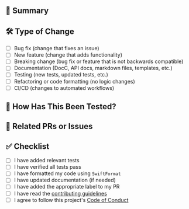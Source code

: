 ## 📝 Summary

<!-- 
Please provide a brief summary of your changes along with any relevant context.
Include any screenshots, logs, or terminal output you think would be helpful for reviewers.
-->

## 🛠️ Type of Change

<!-- Check all that apply. -->

- [ ] Bug fix (change that fixes an issue)
- [ ] New feature (change that adds functionality)
- [ ] Breaking change (bug fix or feature that is not backwards compatible)
- [ ] Documentation (DocC, API docs, markdown files, templates, etc.)
- [ ] Testing (new tests, updated tests, etc.)
- [ ] Refactoring or code formatting (no logic changes)
- [ ] CI/CD (changes to automated workflows)

## 🧪 How Has This Been Tested?

<!-- 
Please describe the tests you've run to verify your changes.
If fixing a bug, please describe the steps to reproduce the bug.
Include any screenshots, logs, or terminal output you think would be helpful for reviewers.
-->

## 🔗 Related PRs or Issues <!-- Delete section if not applicable -->

<!--
To automatically close an issue when this PR is merged, please include one of the following:
  - Fixes #<issue-number>
  - Closes #<issue-number>
  - Resolves #<issue-number>
-->

<!--
Please link any related PRs, for example:
  - Unblocks #<pr-number>
  - Duplicates #<pr-number>
  - Depends on #<pr-number>
  - Relates to #<pr-number>
-->

## ✅ Checklist

<!-- Confirm that you've completed the following steps. -->

- [ ] I have added relevant tests
- [ ] I have verified all tests pass
- [ ] I have formatted my code using `SwiftFormat`
- [ ] I have updated documentation (if needed)
- [ ] I have added the appropriate label to my PR
- [ ] I have read the [contributing guidelines](https://github.com/fetch-rewards/SwiftSyntaxSugar/blob/main/CONTRIBUTING.md)
- [ ] I agree to follow this project's [Code of Conduct](https://github.com/fetch-rewards/SwiftSyntaxSugar/blob/main/CODE_OF_CONDUCT.md)
